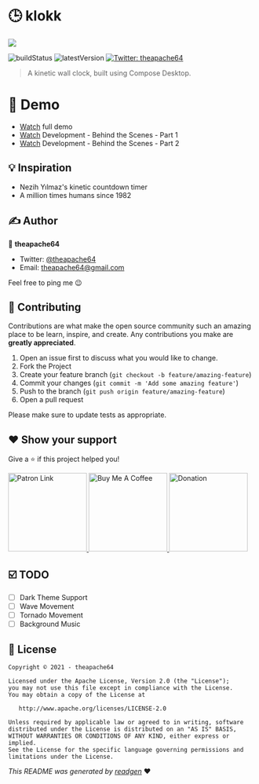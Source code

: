 # 🕒 klokk

![](demo.gif)

![buildStatus](https://img.shields.io/github/workflow/status/theapache64/kinetic-wall-clock/Java%20CI%20with%20Gradle?style=plastic)
![latestVersion](https://img.shields.io/github/v/release/theapache64/kinetic-wall-clock)
<a href="https://twitter.com/theapache64" target="_blank">
<img alt="Twitter: theapache64" src="https://img.shields.io/twitter/follow/theapache64.svg?style=social" />
</a>

> A kinetic wall clock, built using Compose Desktop.

# 🔮 Demo

- [Watch](https://youtu.be/ECNfa3L4U6s) full demo
- [Watch](https://www.youtube.com/watch?v=lTsZOs_PkbM) Development - Behind the Scenes - Part 1
- [Watch](https://www.youtube.com/watch?v=ejp9850FWy8) Development - Behind the Scenes - Part 2

## 💡 Inspiration

- Nezih Yılmaz's kinetic countdown timer
- A million times humans since 1982

## ✍️ Author

👤 **theapache64**

* Twitter: <a href="https://twitter.com/theapache64" target="_blank">@theapache64</a>
* Email: theapache64@gmail.com

Feel free to ping me 😉

## 🤝 Contributing

Contributions are what make the open source community such an amazing place to be learn, inspire, and create. Any
contributions you make are **greatly appreciated**.

1. Open an issue first to discuss what you would like to change.
1. Fork the Project
1. Create your feature branch (`git checkout -b feature/amazing-feature`)
1. Commit your changes (`git commit -m 'Add some amazing feature'`)
1. Push to the branch (`git push origin feature/amazing-feature`)
1. Open a pull request

Please make sure to update tests as appropriate.

## ❤ Show your support

Give a ⭐️ if this project helped you!

<a href="https://www.patreon.com/theapache64">
  <img alt="Patron Link" src="https://c5.patreon.com/external/logo/become_a_patron_button@2x.png" width="160"/>
</a>

<a href="https://www.buymeacoffee.com/theapache64" target="_blank">
    <img src="https://cdn.buymeacoffee.com/buttons/v2/default-yellow.png" alt="Buy Me A Coffee" width="160">
</a>

<a href="https://www.paypal.me/theapache64" target="_blank">
    <img src="https://www.paypalobjects.com/en_US/i/btn/btn_donateCC_LG.gif" alt="Donation" width="160">
</a>

## ☑️ TODO

-[ ] Dark Theme Support
-[ ] Wave Movement
-[ ] Tornado Movement
-[ ] Background Music

## 📝 License

```
Copyright © 2021 - theapache64

Licensed under the Apache License, Version 2.0 (the "License");
you may not use this file except in compliance with the License.
You may obtain a copy of the License at

   http://www.apache.org/licenses/LICENSE-2.0

Unless required by applicable law or agreed to in writing, software
distributed under the License is distributed on an "AS IS" BASIS,
WITHOUT WARRANTIES OR CONDITIONS OF ANY KIND, either express or implied.
See the License for the specific language governing permissions and
limitations under the License.
```

_This README was generated by [readgen](https://github.com/theapache64/readgen)_ ❤